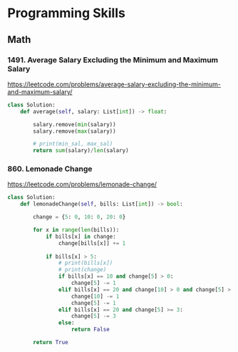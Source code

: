 # Programming Skills 

## Math

### 1491. Average Salary Excluding the Minimum and Maximum Salary
https://leetcode.com/problems/average-salary-excluding-the-minimum-and-maximum-salary/

```python
class Solution:
    def average(self, salary: List[int]) -> float:

        salary.remove(min(salary))
        salary.remove(max(salary))

        # print(min_sal, max_sal)
        return sum(salary)/len(salary)
```

### 860. Lemonade Change
https://leetcode.com/problems/lemonade-change/

```python
class Solution:
    def lemonadeChange(self, bills: List[int]) -> bool:

        change = {5: 0, 10: 0, 20: 0}

        for x in range(len(bills)):
            if bills[x] in change:
                change[bills[x]] += 1
            
            if bills[x] > 5:
                # print(bills[x])
                # print(change)
                if bills[x] == 10 and change[5] > 0:
                    change[5] -= 1
                elif bills[x] == 20 and change[10] > 0 and change[5] > 0:
                    change[10] -= 1
                    change[5] -= 1
                elif bills[x] == 20 and change[5] >= 3:
                    change[5] -= 3 
                else:
                    return False

        return True
```
